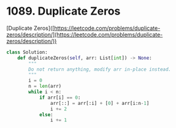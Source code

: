 # 1089. Duplicate Zeros

\[Duplicate Zeros]\([https://leetcode.com/problems/duplicate-zeros/description/](https://leetcode.com/problems/duplicate-zeros/description/))



```python
class Solution:
    def duplicateZeros(self, arr: List[int]) -> None:
        """
        Do not return anything, modify arr in-place instead.
        """
        i = 0
        n = len(arr)
        while i < n:
            if arr[i] == 0:
                arr[::] = arr[:i] + [0] + arr[i:n-1]
                i += 2
            else:
                i += 1
```
